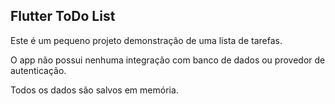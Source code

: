 ## Flutter ToDo List

Este é um pequeno projeto demonstração de uma lista de tarefas.

O app não possui nenhuma integração com banco de dados ou provedor de autenticação.

Todos os dados são salvos em memória.
